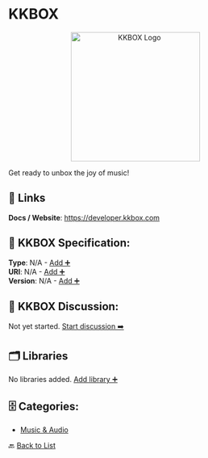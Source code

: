 # KKBOX
<p align="center">
    <img width="256" src="https://raw.githubusercontent.com/apis-list/apis-list/main/apis/kkbox/logo_256x256.png" alt="KKBOX Logo"/>
</p>
Get ready to unbox the joy of music!

##  🔗 Links
**Docs / Website**: https://developer.kkbox.com

## 🧬 KKBOX Specification:
**Type**: N/A - [Add ➕](https://github.com/apis-list/apis-list/edit/main/apis.yaml#L10770)  
**URI**: N/A - [Add ➕](https://github.com/apis-list/apis-list/edit/main/apis.yaml#L10770)  
**Version**: N/A - [Add ➕](https://github.com/apis-list/apis-list/edit/main/apis.yaml#L10770)

## 💬 KKBOX Discussion:
Not yet started. [Start discussion ➡️](https://github.com/apis-list/apis-list/discussions/new)

## 🗂️ Libraries

No libraries added. [Add library ➕](https://github.com/apis-list/apis-list/edit/main/apis.yaml#L10770)    


## 🗄️ Categories:
- [Music & Audio](https://github.com/apis-list/apis-list#music--audio-)

🔙  [Back to List](https://github.com/apis-list/apis-list)
